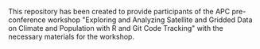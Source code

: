 This repository has been created to provide participants of the APC pre-conference workshop "Exploring and Analyzing Satellite and Gridded Data on Climate and Population with R and Git Code Tracking" with the necessary materials for the workshop.
